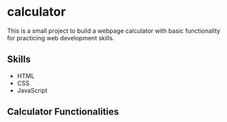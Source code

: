 # calculator
This is a small project to build a webpage calculator with basic functionality for practicing web development skills.

## Skills 
- HTML
- CSS
- JavaScript

## Calculator Functionalities
